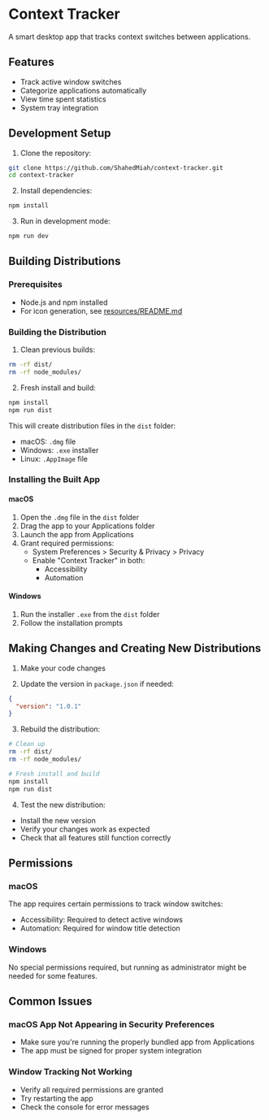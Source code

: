 # Context Tracker

A smart desktop app that tracks context switches between applications.

## Features

- Track active window switches
- Categorize applications automatically
- View time spent statistics
- System tray integration

## Development Setup

1. Clone the repository:
```bash
git clone https://github.com/ShahedMiah/context-tracker.git
cd context-tracker
```

2. Install dependencies:
```bash
npm install
```

3. Run in development mode:
```bash
npm run dev
```

## Building Distributions

### Prerequisites

- Node.js and npm installed
- For icon generation, see [resources/README.md](resources/README.md)

### Building the Distribution

1. Clean previous builds:
```bash
rm -rf dist/
rm -rf node_modules/
```

2. Fresh install and build:
```bash
npm install
npm run dist
```

This will create distribution files in the `dist` folder:
- macOS: `.dmg` file
- Windows: `.exe` installer
- Linux: `.AppImage` file

### Installing the Built App

#### macOS
1. Open the `.dmg` file in the `dist` folder
2. Drag the app to your Applications folder
3. Launch the app from Applications
4. Grant required permissions:
   - System Preferences > Security & Privacy > Privacy
   - Enable "Context Tracker" in both:
     - Accessibility
     - Automation

#### Windows
1. Run the installer `.exe` from the `dist` folder
2. Follow the installation prompts

## Making Changes and Creating New Distributions

1. Make your code changes

2. Update the version in `package.json` if needed:
```json
{
  "version": "1.0.1"
}
```

3. Rebuild the distribution:
```bash
# Clean up
rm -rf dist/
rm -rf node_modules/

# Fresh install and build
npm install
npm run dist
```

4. Test the new distribution:
- Install the new version
- Verify your changes work as expected
- Check that all features still function correctly

## Permissions

### macOS
The app requires certain permissions to track window switches:
- Accessibility: Required to detect active windows
- Automation: Required for window title detection

### Windows
No special permissions required, but running as administrator might be needed for some features.

## Common Issues

### macOS App Not Appearing in Security Preferences
- Make sure you're running the properly bundled app from Applications
- The app must be signed for proper system integration

### Window Tracking Not Working
- Verify all required permissions are granted
- Try restarting the app
- Check the console for error messages